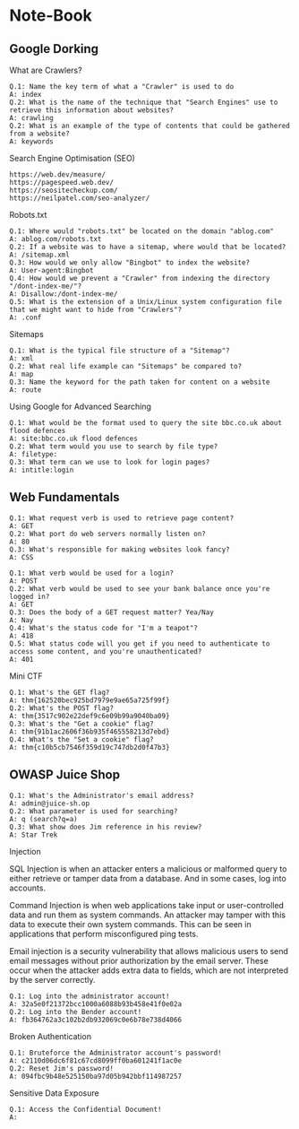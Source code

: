 # Note-Book

## Google Dorking

What are Crawlers?
```
Q.1: Name the key term of what a "Crawler" is used to do
A: index
Q.2: What is the name of the technique that "Search Engines" use to retrieve this information about websites? 
A: crawling
Q.2: What is an example of the type of contents that could be gathered from a website?
A: keywords
```
Search Engine Optimisation (SEO)
```
https://web.dev/measure/
https://pagespeed.web.dev/
https://seositecheckup.com/
https://neilpatel.com/seo-analyzer/
```
Robots.txt
```
Q.1: Where would "robots.txt" be located on the domain "ablog.com"
A: ablog.com/robots.txt
Q.2: If a website was to have a sitemap, where would that be located?
A: /sitemap.xml
Q.3: How would we only allow "Bingbot" to index the website?
A: User-agent:Bingbot
Q.4: How would we prevent a "Crawler" from indexing the directory "/dont-index-me/"?
A: Disallow:/dont-index-me/
Q.5: What is the extension of a Unix/Linux system configuration file that we might want to hide from "Crawlers"?
A: .conf
```
Sitemaps
```
Q.1: What is the typical file structure of a "Sitemap"?
A: xml
Q.2: What real life example can "Sitemaps" be compared to?
A: map
Q.3: Name the keyword for the path taken for content on a website
A: route
```
Using Google for Advanced Searching
```
Q.1: What would be the format used to query the site bbc.co.uk about flood defences
A: site:bbc.co.uk flood defences
Q.2: What term would you use to search by file type?
A: filetype:
Q.3: What term can we use to look for login pages?
A: intitle:login
```
## Web Fundamentals

```
Q.1: What request verb is used to retrieve page content?
A: GET
Q.2: What port do web servers normally listen on?
A: 80
Q.3: What's responsible for making websites look fancy?
A: CSS
```
```
Q.1: What verb would be used for a login?
A: POST
Q.2: What verb would be used to see your bank balance once you're logged in?
A: GET
Q.3: Does the body of a GET request matter? Yea/Nay
A: Nay
Q.4: What's the status code for "I'm a teapot"?
A: 418
Q.5: What status code will you get if you need to authenticate to access some content, and you're unauthenticated?
A: 401
```
Mini CTF
```
Q.1: What's the GET flag?
A: thm{162520bec925bd7979e9ae65a725f99f}
Q.2: What's the POST flag?
A: thm{3517c902e22def9c6e09b99a9040ba09}
Q.3: What's the "Get a cookie" flag?
A: thm{91b1ac2606f36b935f465558213d7ebd}
Q.4: What's the "Set a cookie" flag?
A: thm{c10b5cb7546f359d19c747db2d0f47b3}
```
## OWASP Juice Shop

```
Q.1: What's the Administrator's email address?
A: admin@juice-sh.op
Q.2: What parameter is used for searching?
A: q (search?q=a)
Q.3: What show does Jim reference in his review? 
A: Star Trek
```
Injection

SQL Injection is when an attacker enters a malicious or malformed query to either retrieve or tamper data from a database. And in some cases, log into accounts.

Command Injection is when web applications take input or user-controlled data and run them as system commands. An attacker may tamper with this data to execute their own system commands. This can be seen in applications that perform misconfigured ping tests. 

Email injection is a security vulnerability that allows malicious users to send email messages without prior authorization by the email server. These occur when the attacker adds extra data to fields, which are not interpreted by the server correctly. 

```
Q.1: Log into the administrator account!
A: 32a5e0f21372bcc1000a6088b93b458e41f0e02a
Q.2: Log into the Bender account!
A: fb364762a3c102b2db932069c0e6b78e738d4066
```
Broken Authentication
```
Q.1: Bruteforce the Administrator account's password!
A: c2110d06dc6f81c67cd8099ff0ba601241f1ac0e
Q.2: Reset Jim's password!
A: 094fbc9b48e525150ba97d05b942bbf114987257 
```
Sensitive Data Exposure
```
Q.1: Access the Confidential Document!
A: 
